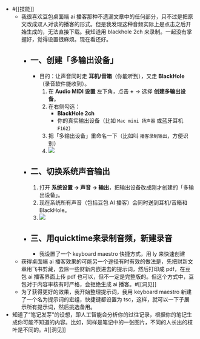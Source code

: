 - #[[技能]]
    - 我很喜欢豆包桌面端 ai 播客那种不遗漏文章中的任何部分，只不过是把原文改成双人对谈的播客的形式。但是我发现这种音频实际上是点击之后开始生成的，无法直接下载。我知道用 blackhole 2ch 来录制。一起没有掌握好，觉得设置很麻烦。现在看还好。
        - ## 一、创建「多输出设备」
            - 目的：让声音同时走 **耳机/音箱**（你能听到），又走 **BlackHole**（录音软件能收到）。
                1. 在 **Audio MIDI 设置** 左下角，点击 **+** → 选择 **创建多输出设备**。
                2. 在右侧勾选：
                    - **BlackHole 2ch**
                    - 你的真实输出设备（比如 `Mac mini 扬声器` 或蓝牙耳机 `F162`）
                3. 把「多输出设备」重命名一下（比如叫 `播客录制输出`，方便识别）
                4. ![](https://firebasestorage.googleapis.com/v0/b/firescript-577a2.appspot.com/o/imgs%2Fapp%2Fxinyiheng%2F5rk71_fJvc.png?alt=media&token=e29d791b-0628-410c-bd5a-1c14def8531e)
        - ## 二、切换系统声音输出
            1. 打开 **系统设置 → 声音 → 输出**，把输出设备改成刚才创建的「多输出设备」。
            2. 现在系统所有声音（包括豆包 AI 播客）会同时送到耳机/音箱和 BlackHole。
            3. ![](https://firebasestorage.googleapis.com/v0/b/firescript-577a2.appspot.com/o/imgs%2Fapp%2Fxinyiheng%2FZJMh07CpyK.png?alt=media&token=d265fbb0-0e47-40f0-9e5d-6d91fff2a364)
        - ## 三、用quicktime来录制音频，新建录音
            - 我设置了一个 keyboard maestro 快捷方式，用 ly 来快速创建
    - 获得桌面端 ai 播客效果的可能另一个途径有时有效的做法是，先把财新文章用飞书剪藏，去除一些财新内嵌进去的提示词，然后打印成 pdf，在豆包 ai 播客界面上传 pdf 也可以，但不一定是完整版的。但这个方式中，豆包对于内容审核有时严格，会拒绝生成 ai 播客。#[[洞见]]
    - 为了获得更好的效果，我开始整理提示词，我用 keyboard maestro 新建了一个名为提示词的宏组，快捷键都设置为 tsc，这样，就可以一下子展示所有提示词，然后挑选备用。
- 知道了“笔记发芽”的设想，即人工智能会分析你的过往记录，根据你的笔记生成你可能不知道的内容。比如，同样是笔记中的一张图片，不同的人长出的枝叶是不同的。#[[洞见]]
